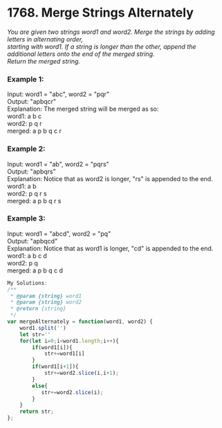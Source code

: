 # 1768. Merge Strings Alternately  
*You are given two strings word1 and word2. Merge the strings by adding letters in alternating order,   
starting with word1. If a string is longer than the other, append the additional letters onto the end of the merged string.  
Return the merged string.*  

### Example 1:
Input: word1 = "abc", word2 = "pqr"  
Output: "apbqcr"  
Explanation: The merged string will be merged as so:  
word1:  a   b   c   
word2:    p   q   r    
merged: a p b q c r  

### Example 2:
Input: word1 = "ab", word2 = "pqrs"  
Output: "apbqrs"  
Explanation: Notice that as word2 is longer, "rs" is appended to the end.  
word1:  a   b   
word2:    p   q   r   s  
merged: a p b q   r   s  
  
### Example 3:  
Input: word1 = "abcd", word2 = "pq"  
Output: "apbqcd"  
Explanation: Notice that as word1 is longer, "cd" is appended to the end.  
word1:  a   b   c   d  
word2:    p   q   
merged: a p b q c   d  

```javascript
My Solutions:
/**
 * @param {string} word1
 * @param {string} word2
 * @return {string}
 */
var mergeAlternately = function(word1, word2) {
    word1.split('')
    let str=''
    for(let i=0;i<word1.length;i++){
        if(word1[i]){
            str+=word1[i]
        }
        if(word1[i+1]){
            str+=word2.slice(i,i+1);
        }
        else{
           str+=word2.slice(i); 
        }
    }
    return str;
};
```

